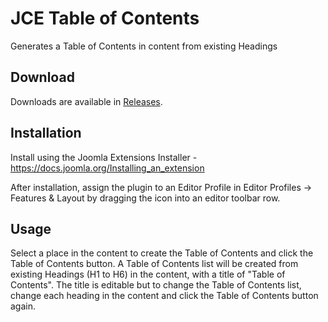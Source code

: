 # JCE Table of Contents
Generates a Table of Contents in content from existing Headings

## Download
Downloads are available in [Releases](https://github.com/widgetfactory/je-editor-toc/releases).

## Installation
Install using the Joomla Extensions Installer - https://docs.joomla.org/Installing_an_extension

After installation, assign the plugin to an Editor Profile in Editor Profiles -> Features & Layout by dragging the icon into an editor toolbar row.

## Usage
Select a place in the content to create the Table of Contents and click the Table of Contents button. A Table of Contents list will be created from existing Headings (H1 to H6) in the content, with a title of "Table of Contents". The title is editable but to change the Table of Contents list, change each heading in the content and click the Table of Contents button again.
